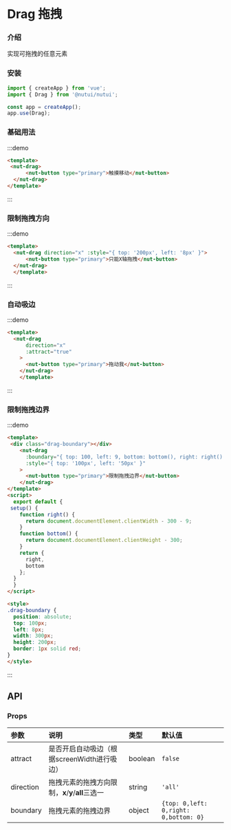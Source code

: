 # Drag 拖拽
### 介绍

实现可拖拽的任意元素

### 安装

``` javascript
import { createApp } from 'vue';
import { Drag } from '@nutui/nutui';

const app = createApp();
app.use(Drag);
```

### 基础用法
:::demo
```html
<template>
 <nut-drag>
      <nut-button type="primary">触摸移动</nut-button>
  </nut-drag>
</template>
```
:::
### 限制拖拽方向
:::demo
```html
<template>
  <nut-drag direction="x" :style="{ top: '200px', left: '8px' }">
      <nut-button type="primary">只能X轴拖拽</nut-button>
  </nut-drag>
  </template>
```
:::
### 自动吸边
:::demo
```html
<template>
  <nut-drag
      direction="x"
      :attract="true"
    >
      <nut-button type="primary">拖动我</nut-button>
    </nut-drag>
    </template>
```
:::
### 限制拖拽边界
:::demo
```html
<template>
 <div class="drag-boundary"></div>
    <nut-drag
      :boundary="{ top: 100, left: 9, bottom: bottom(), right: right() }"
      :style="{ top: '100px', left: '50px' }"
    >
      <nut-button type="primary">限制拖拽边界</nut-button>
    </nut-drag>
</template>
<script>
  export default {
 setup() {
    function right() {
      return document.documentElement.clientWidth - 300 - 9;
    }
    function bottom() {
      return document.documentElement.clientHeight - 300;
    }
    return {
      right,
      bottom
    };
  }
  }
</script>

<style>
.drag-boundary {
  position: absolute;
  top: 100px;
  left: 8px;
  width: 300px;
  height: 200px;
  border: 1px solid red;
}
</style>

```
:::
## API
### Props

| 参数      | 说明                                              | 类型           | 默认值                              |
| :-------- | :------------------------------------------------ | :------------- | :---------------------------------- |
| attract   | 是否开启自动吸边（根据screenWidth进行吸边）                                  | boolean        | `false`                                |
| direction | 拖拽元素的拖拽方向限制，**x**/**y**/**all**三选一 | string         | `'all'`                               |
| boundary  | 拖拽元素的拖拽边界                                | object         | `{top: 0,left: 0,right: 0,bottom: 0}` |